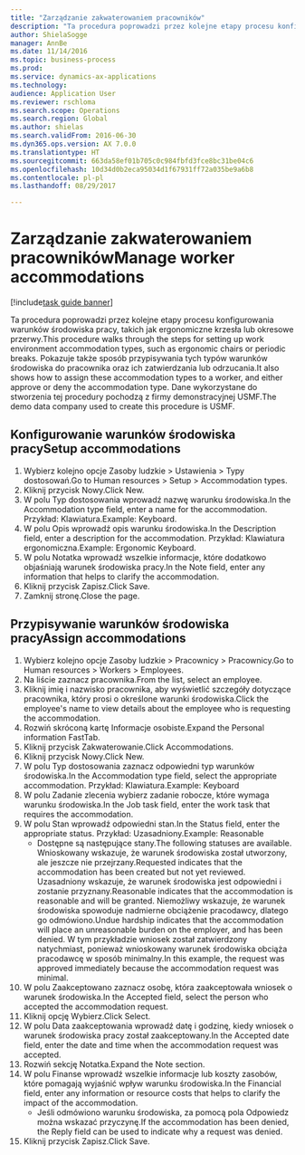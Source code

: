 ```yaml
--- 
title: "Zarządzanie zakwaterowaniem pracowników"
description: "Ta procedura poprowadzi przez kolejne etapy procesu konfigurowania warunków środowiska pracy, takich jak ergonomiczne krzesła lub okresowe przerwy."
author: ShielaSogge
manager: AnnBe
ms.date: 11/14/2016
ms.topic: business-process
ms.prod: 
ms.service: dynamics-ax-applications
ms.technology: 
audience: Application User
ms.reviewer: rschloma
ms.search.scope: Operations
ms.search.region: Global
ms.author: shielas
ms.search.validFrom: 2016-06-30
ms.dyn365.ops.version: AX 7.0.0
ms.translationtype: HT
ms.sourcegitcommit: 663da58ef01b705c0c984fbfd3fce8bc31be04c6
ms.openlocfilehash: 10d34d0b2eca95034d1f67931ff72a035be9a6b8
ms.contentlocale: pl-pl
ms.lasthandoff: 08/29/2017

---
```

# <a name="manage-worker-accommodations"></a><span data-ttu-id="09b9d-103">Zarządzanie zakwaterowaniem pracowników</span><span class="sxs-lookup"><span data-stu-id="09b9d-103">Manage worker accommodations</span></span>

[!include[task guide banner](../../../includes/task-guide-banner.md)]

<span data-ttu-id="09b9d-104">Ta procedura poprowadzi przez kolejne etapy procesu konfigurowania warunków środowiska pracy, takich jak ergonomiczne krzesła lub okresowe przerwy.</span><span class="sxs-lookup"><span data-stu-id="09b9d-104">This procedure walks through the steps for setting up work environment accommodation types, such as ergonomic chairs or periodic breaks.</span></span> <span data-ttu-id="09b9d-105">Pokazuje także sposób przypisywania tych typów warunków środowiska do pracownika oraz ich zatwierdzania lub odrzucania.</span><span class="sxs-lookup"><span data-stu-id="09b9d-105">It also shows how to assign these accommodation types to a worker, and either approve or deny the accommodation type.</span></span> <span data-ttu-id="09b9d-106">Dane wykorzystane do stworzenia tej procedury pochodzą z firmy demonstracyjnej USMF.</span><span class="sxs-lookup"><span data-stu-id="09b9d-106">The demo data company used to create this procedure is USMF.</span></span>


## <a name="setup-accommodations"></a><span data-ttu-id="09b9d-107">Konfigurowanie warunków środowiska pracy</span><span class="sxs-lookup"><span data-stu-id="09b9d-107">Setup accommodations</span></span>
1. <span data-ttu-id="09b9d-108">Wybierz kolejno opcje Zasoby ludzkie > Ustawienia > Typy dostosowań.</span><span class="sxs-lookup"><span data-stu-id="09b9d-108">Go to Human resources > Setup > Accommodation types.</span></span>
2. <span data-ttu-id="09b9d-109">Kliknij przycisk Nowy.</span><span class="sxs-lookup"><span data-stu-id="09b9d-109">Click New.</span></span>
3. <span data-ttu-id="09b9d-110">W polu Typ dostosowania wprowadź nazwę warunku środowiska.</span><span class="sxs-lookup"><span data-stu-id="09b9d-110">In the Accommodation type field, enter a name for the accommodation.</span></span> <span data-ttu-id="09b9d-111">Przykład: Klawiatura.</span><span class="sxs-lookup"><span data-stu-id="09b9d-111">Example: Keyboard.</span></span>
4. <span data-ttu-id="09b9d-112">W polu Opis wprowadź opis warunku środowiska.</span><span class="sxs-lookup"><span data-stu-id="09b9d-112">In the Description field, enter a description for the accommodation.</span></span> <span data-ttu-id="09b9d-113">Przykład: Klawiatura ergonomiczna.</span><span class="sxs-lookup"><span data-stu-id="09b9d-113">Example: Ergonomic Keyboard.</span></span>
5. <span data-ttu-id="09b9d-114">W polu Notatka wprowadź wszelkie informacje, które dodatkowo objaśniają warunek środowiska pracy.</span><span class="sxs-lookup"><span data-stu-id="09b9d-114">In the Note field, enter any information that helps to clarify the accommodation.</span></span>
6. <span data-ttu-id="09b9d-115">Kliknij przycisk Zapisz.</span><span class="sxs-lookup"><span data-stu-id="09b9d-115">Click Save.</span></span>
7. <span data-ttu-id="09b9d-116">Zamknij stronę.</span><span class="sxs-lookup"><span data-stu-id="09b9d-116">Close the page.</span></span>

## <a name="assign-accommodations"></a><span data-ttu-id="09b9d-117">Przypisywanie warunków środowiska pracy</span><span class="sxs-lookup"><span data-stu-id="09b9d-117">Assign accommodations</span></span>
1. <span data-ttu-id="09b9d-118">Wybierz kolejno opcje Zasoby ludzkie > Pracownicy > Pracownicy.</span><span class="sxs-lookup"><span data-stu-id="09b9d-118">Go to Human resources > Workers > Employees.</span></span>
2. <span data-ttu-id="09b9d-119">Na liście zaznacz pracownika.</span><span class="sxs-lookup"><span data-stu-id="09b9d-119">From the list, select an employee.</span></span>
3. <span data-ttu-id="09b9d-120">Kliknij imię i nazwisko pracownika, aby wyświetlić szczegóły dotyczące pracownika, który prosi o określone warunki środowiska.</span><span class="sxs-lookup"><span data-stu-id="09b9d-120">Click the employee's name to view details about the employee who is requesting the accommodation.</span></span>
4. <span data-ttu-id="09b9d-121">Rozwiń skróconą kartę Informacje osobiste.</span><span class="sxs-lookup"><span data-stu-id="09b9d-121">Expand the Personal information FastTab.</span></span>
5. <span data-ttu-id="09b9d-122">Kliknij przycisk Zakwaterowanie.</span><span class="sxs-lookup"><span data-stu-id="09b9d-122">Click Accommodations.</span></span>
6. <span data-ttu-id="09b9d-123">Kliknij przycisk Nowy.</span><span class="sxs-lookup"><span data-stu-id="09b9d-123">Click New.</span></span>
7. <span data-ttu-id="09b9d-124">W polu Typ dostosowania zaznacz odpowiedni typ warunków środowiska.</span><span class="sxs-lookup"><span data-stu-id="09b9d-124">In the Accommodation type field, select the appropriate accommodation.</span></span> <span data-ttu-id="09b9d-125">Przykład: Klawiatura.</span><span class="sxs-lookup"><span data-stu-id="09b9d-125">Example: Keyboard</span></span>
8. <span data-ttu-id="09b9d-126">W polu Zadanie zlecenia wybierz zadanie robocze, które wymaga warunku środowiska.</span><span class="sxs-lookup"><span data-stu-id="09b9d-126">In the Job task field, enter the work task that requires the accommodation.</span></span>
9. <span data-ttu-id="09b9d-127">W polu Stan wprowadź odpowiedni stan.</span><span class="sxs-lookup"><span data-stu-id="09b9d-127">In the Status field, enter the appropriate status.</span></span> <span data-ttu-id="09b9d-128">Przykład: Uzasadniony.</span><span class="sxs-lookup"><span data-stu-id="09b9d-128">Example: Reasonable</span></span>
    * <span data-ttu-id="09b9d-129">Dostępne są następujące stany.</span><span class="sxs-lookup"><span data-stu-id="09b9d-129">The following statuses are available.</span></span> <span data-ttu-id="09b9d-130">Wnioskowany wskazuje, że warunek środowiska został utworzony, ale jeszcze nie przejrzany.</span><span class="sxs-lookup"><span data-stu-id="09b9d-130">Requested indicates that the accommodation has been created but not yet reviewed.</span></span> <span data-ttu-id="09b9d-131">Uzasadniony wskazuje, że warunek środowiska jest odpowiedni i zostanie przyznany.</span><span class="sxs-lookup"><span data-stu-id="09b9d-131">Reasonable indicates that the accommodation is reasonable and will be granted.</span></span> <span data-ttu-id="09b9d-132">Niemożliwy wskazuje, że warunek środowiska spowoduje nadmierne obciążenie pracodawcy, dlatego go odmówiono.</span><span class="sxs-lookup"><span data-stu-id="09b9d-132">Undue hardship indicates that the accommodation will place an unreasonable burden on the employer, and has been denied.</span></span> <span data-ttu-id="09b9d-133">W tym przykładzie wniosek został zatwierdzony natychmiast, ponieważ wnioskowany warunek środowiska obciąża pracodawcę w sposób minimalny.</span><span class="sxs-lookup"><span data-stu-id="09b9d-133">In this example, the request was approved immediately because the accommodation request was minimal.</span></span>  
10. <span data-ttu-id="09b9d-134">W polu Zaakceptowano zaznacz osobę, która zaakceptowała wniosek o warunek środowiska.</span><span class="sxs-lookup"><span data-stu-id="09b9d-134">In the Accepted field, select the person who accepted the accommodation request.</span></span>
11. <span data-ttu-id="09b9d-135">Kliknij opcję Wybierz.</span><span class="sxs-lookup"><span data-stu-id="09b9d-135">Click Select.</span></span>
12. <span data-ttu-id="09b9d-136">W polu Data zaakceptowania wprowadź datę i godzinę, kiedy wniosek o warunek środowiska pracy został zaakceptowany.</span><span class="sxs-lookup"><span data-stu-id="09b9d-136">In the Accepted date field, enter the date and time when the accommodation request was accepted.</span></span>
13. <span data-ttu-id="09b9d-137">Rozwiń sekcję Notatka.</span><span class="sxs-lookup"><span data-stu-id="09b9d-137">Expand the Note section.</span></span>
14. <span data-ttu-id="09b9d-138">W polu Finanse wprowadź wszelkie informacje lub koszty zasobów, które pomagają wyjaśnić wpływ warunku środowiska.</span><span class="sxs-lookup"><span data-stu-id="09b9d-138">In the Financial field, enter any information or resource costs that helps to clarify the impact of the accommodation.</span></span>
    * <span data-ttu-id="09b9d-139">Jeśli odmówiono warunku środowiska, za pomocą pola Odpowiedz można wskazać przyczynę.</span><span class="sxs-lookup"><span data-stu-id="09b9d-139">If the accommodation has been denied, the Reply field can be used to indicate why a request was denied.</span></span>  
15. <span data-ttu-id="09b9d-140">Kliknij przycisk Zapisz.</span><span class="sxs-lookup"><span data-stu-id="09b9d-140">Click Save.</span></span>


